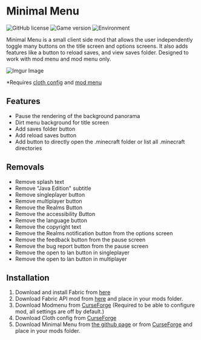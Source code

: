# Minimal Menu

![GitHub license](https://img.shields.io/badge/license-MIT-blue)
![Game version](https://img.shields.io/badge/minecraft-1.18.1-blueviolet)
![Environment](https://img.shields.io/badge/environment-client-red)

Minimal Menu is a small client side mod that allows the user independently toggle many buttons on the title screen and options screens. It also adds features like a button to reload saves, and view saves folder. Designed to work with mod menu and mod menu only.

![Imgur Image](https://i.imgur.com/PcamapY.jpg)

*Requires [cloth config](https://www.curseforge.com/minecraft/mc-mods/cloth-config) and [mod menu](https://www.curseforge.com/minecraft/mc-mods/modmenu)

## Features
* Pause the rendering of the background panorama
* Dirt menu background for title screen
* Add saves folder button
* Add reload saves button
* Add button to directly open the .minecraft folder or list all .minecraft directories

## Removals
* Remove splash text
* Remove "Java Edition" subtitle
* Remove singleplayer button
* Remove multiplayer button
* Remove the Realms Button
* Remove the accessibility Button
* Remove the language button
* Remove the copyright text
* Remove the Realms notification button from the options screen
* Remove the feedback button from the pause screen
* Remove the bug report button from the pause screen
* Remove the open to lan button in singleplayer
* Remove the open to lan button in multiplayer

## Installation

1. Download and install Fabric from [here](https://fabricmc.net/use)
2. Download Fabric API mod from [here](https://www.curseforge.com/minecraft/mc-mods/fabric-api) and place in your mods folder.
3. Download Modmenu from [CurseForge](https://www.curseforge.com/minecraft/mc-mods/modmenu) (Required to be able to configure mod, all settings are off by default.)
4. Download Cloth config from [CurseForge](https://www.curseforge.com/minecraft/mc-mods/cloth-config)
5. Download Minimal Menu from [the github page](https://github.com/TomB-134/MinimalMenu/releases) or from [CurseForge](https://www.curseforge.com/minecraft/mc-mods/minimal-menu) and place in your mods folder.
